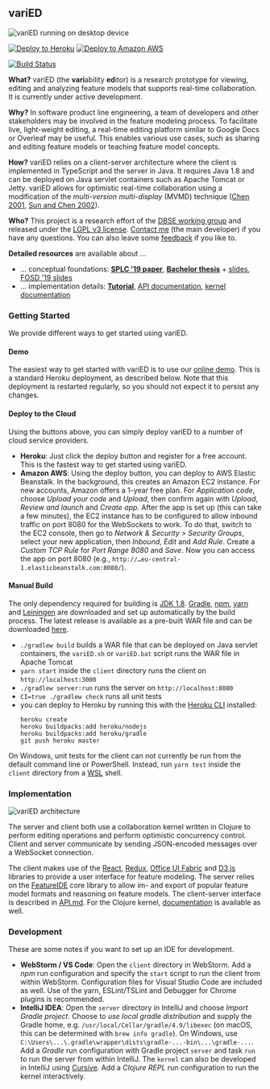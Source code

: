 ## variED

![variED running on desktop device](https://s3.eu-central-1.amazonaws.com/de.ovgu.spldev.varied/varied.png)

[![Deploy to Heroku](https://www.herokucdn.com/deploy/button.svg)](https://heroku.com/deploy?template=https://github.com/ekuiter/variED/tree/build) [![Deploy to Amazon AWS](https://s3.eu-central-1.amazonaws.com/de.ovgu.spldev.varied/awsdeploy.png)](https://console.aws.amazon.com/elasticbeanstalk/?region=eu-central-1#/newApplication?applicationName=variED&platform=Tomcat%208.5%20with%20Java%208%20running%20on%2064bit%20Amazon%20Linux&sourceBundleUrl=https%3A%2F%2Fs3.eu-central-1.amazonaws.com%2Fde.ovgu.spldev.varied%2Fserver.war&environmentType=SingleInstance&tierName=WebServer)

[![Build Status](https://travis-ci.com/ekuiter/variED.svg?branch=master)](https://travis-ci.com/ekuiter/variED)

**What?** variED (the **vari**ability **ed**itor) is a research prototype for viewing, editing and analyzing feature models that supports real-time collaboration. It is currently under active development.

**Why?** In software product line engineering, a team of developers and other stakeholders may be involved in the feature modeling process. To facilitate live, light-weight editing, a real-time editing platform similar to Google Docs or Overleaf may be useful. This enables various use cases, such as sharing and editing feature models or teaching feature model concepts.

**How?** variED relies on a client-server architecture where the client is implemented in TypeScript and the server in Java. It requires Java 1.8 and can be deployed on Java servlet containers such as Apache Tomcat or Jetty. variED allows for optimistic real-time collaboration using a modification of the *multi-version multi-display* (MVMD) technique ([Chen 2001](http://www.ict.griffith.edu.au/david/Thesis.pdf), [Sun and Chen 2002](https://dl.acm.org/citation.cfm?doid=505151.505152)).

**Who?** This project is a research effort of the [DBSE working group](http://www.dbse.ovgu.de/) and released under the [LGPL v3 license](LICENSE.txt). [Contact me](mailto:kuiter@ovgu.de) (the main developer) if you have any questions. You can also leave some [feedback](https://goo.gl/forms/uUJmj68FYir9vEI13) if you like to.

**Detailed resources** are available about ...

- ... conceptual foundations: [**SPLC '19 paper**](http://elias-kuiter.de/splc19-foundations), [**Bachelor thesis**](http://elias-kuiter.de/thesis) + [slides](http://elias-kuiter.de/thesis-slides), [FOSD '19 slides](http://elias-kuiter.de/fosd19-slides)
- ... implementation details: [**Tutorial**](http://elias-kuiter.de/splc19-foundations-artifact), [API documentation](API.md), [kernel documentation](https://s3.eu-central-1.amazonaws.com/de.ovgu.spldev.varied/kernel-documentation/index.html)

### Getting Started

We provide different ways to get started using variED.

#### Demo

The easiest way to get started with variED is to use our [online demo](http://varied.herokuapp.com). This is a standard Heroku deployment, as described below.
Note that this deployment is restarted regularly, so you should not expect it to persist any changes.

#### Deploy to the Cloud

Using the buttons above, you can simply deploy variED to a number of cloud
service providers.

- **Heroku**: Just click the deploy button and register for a free account. This is the fastest way to get started using variED.
- **Amazon AWS**: Using the deploy button, you can deploy to AWS Elastic Beanstalk. In the background, this creates an Amazon EC2 instance. For new accounts, Amazon offers a 1-year free plan. For *Application code*, choose *Upload your code* and *Upload*, then confirm again with *Upload*, *Review and launch* and *Create app*. After the app is set up (this can take a few minutes), the EC2 instance has to be configured to allow inbound traffic on port 8080 for the WebSockets to work. To do that, switch to the EC2 console, then go to *Network & Security > Security Groups*, select your new application, then *Inbound*, *Edit* and *Add Rule*. Create a *Custom TCP Rule* for *Port Range* *8080* and *Save*. Now you can access the app on port 8080 (e.g., `http://…eu-central-1.elasticbeanstalk.com:8080/`).

#### Manual Build

The only dependency required for building is [JDK
1.8](http://www.oracle.com/technetwork/java/javase/downloads/jdk8-downloads-2133151.html).
[Gradle](https://gradle.org/), [npm](https://nodejs.org/),
[yarn](https://yarnpkg.com/) and [Leiningen](https://leiningen.org/) 
are downloaded and set up automatically by the build process.
The latest release is available as a pre-built WAR file and can be downloaded
[here](https://github.com/ekuiter/variED/releases/latest).

- `./gradlew build` builds a WAR file that can be deployed on Java servlet
  containers, the `variED.sh` or `variED.bat` script runs the WAR file in Apache Tomcat
- `yarn start` inside the `client` directory runs the client on
  `http://localhost:3000`
- `./gradlew server:run` runs the server on `http://localhost:8080`
- `CI=true ./gradlew check` runs all unit tests
- you can deploy to Heroku by running this with the
  [Heroku CLI](https://devcenter.heroku.com/articles/heroku-cli) installed:
  ```
  heroku create
  heroku buildpacks:add heroku/nodejs
  heroku buildpacks:add heroku/gradle
  git push heroku master
  ```
  
On Windows, unit tests for the client can not currently be run from the default
command line or PowerShell. Instead, run `yarn test` inside the `client` directory
from a [WSL](https://docs.microsoft.com/en-us/windows/wsl/install-win10) shell.

### Implementation

![variED architecture](https://s3.eu-central-1.amazonaws.com/de.ovgu.spldev.varied/architecture.svg)

The server and client both use a collaboration kernel written in Clojure to
perform editing operations and perform optimistic concurrency control. Client and server communicate by sending JSON-encoded messages over a WebSocket connection.

The client makes use of the [React](https://reactjs.org/),
[Redux](https://redux.js.org/), [Office UI
Fabric](https://developer.microsoft.com/en-us/fabric) and
[D3.js](https://d3js.org/) libraries to provide a user interface for feature
modeling.
The server relies on the [FeatureIDE](https://featureide.github.io/) core library to allow im- and export of popular feature model formats and reasoning on feature models.
The client-server interface is described in [API.md](API.md).
For the Clojure kernel,
[documentation](https://s3.eu-central-1.amazonaws.com/de.ovgu.spldev.varied/kernel-documentation/index.html) 
is available as well.

<!-- Parts of the server code are reused in the client (`common` package) by
transpiling them to JavaScript. Because of this, classes in the `common` package
may only use certain APIs (`java.util.*`, a subset of the FeatureIDE API
implemented in the client, and other classes in the `common` package). When in
development, `./gradlew server:transpileCommon` has to be run manually whenever
a `common` class is changed (this is not needed when building). -->

### Development

These are some notes if you want to set up an IDE for development.

- **WebStorm / VS Code**: Open the `client` directory in WebStorm. Add a *npm* run configuration and specify the `start` script to run the client from within WebStorm. Configuration files for Visual Studio Code are included as well. Use of the yarn, ESLint/TSLint and Debugger for Chrome plugins is recommended.
- **IntelliJ IDEA**: Open the `server` directory in IntelliJ and choose *Import Gradle project*. Choose to *use local gradle distribution* and supply the Gradle home, e.g. `/usr/local/Cellar/gradle/4.9/libexec` (on macOS, this can be determined with `brew info gradle`). On Windows, use `C:\Users\...\.gradle\wrapper\dists\gradle-...-bin\...\gradle-...`. Add a *Gradle* run configuration with Gradle project `server` and task `run` to run the server from within IntelliJ. The `kernel` can also be developed in IntelliJ using [Cursive](https://cursive-ide.com/). Add a *Clojure REPL* run configuration to run the kernel interactively.